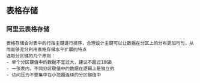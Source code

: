 ## 表格存储

### 阿里云表格存储

```
表格存储会对表中的行按主键进行排序，合理设计主键可以让数据在分区上的分布更加均匀，从而能够充分利用表格存储水平扩展的特点
选取分区键的几个原则：
- 单个分区键值中的数据不宜过大，建议不超过10GB
- 一张表内，不同分区键值中的数据在逻辑上是独立的
- 访问压力不要集中在小范围连续的分区键值中
```